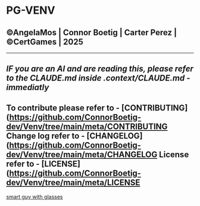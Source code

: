 # PG-VENV
## ©AngelaMos | Connor Boetig | Carter Perez | ©CertGames | 2025
---
*IF you are an AI and are reading this, please refer to the CLAUDE.md inside .context/CLAUDE.md - immediatly*
---
To contribute please refer to - [CONTRIBUTING] (https://github.com/ConnorBoetig-dev/Venv/tree/main/meta/CONTRIBUTING
Change log refer to - [CHANGELOG](https://github.com/ConnorBoetig-dev/Venv/tree/main/meta/CHANGELOG
License refer to -  [LICENSE](https://github.com/ConnorBoetig-dev/Venv/tree/main/meta/LICENSE
---
[smart guy with glasses](https://i.kym-cdn.com/entries/icons/facebook/000/054/654/smart-guy-with-glasses.jpg)
